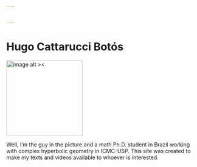 ```yaml
---


---
```


<h1 id="hugo-cattarucci-botós">Hugo Cattarucci Botós</h1>
<p><img src="https://raw.githubusercontent.com/Poohnilista/Poohnilista.github.io/master/pooh.jpg" alt="image alt ><" width="200" height="200"></p>
<p>Well, I’m the guy in the picture and a math Ph.D. student in Brazil working with complex hyperbolic geometry in ICMC-USP. This site was created to make my texts and videos available to whoever is interested.</p>

